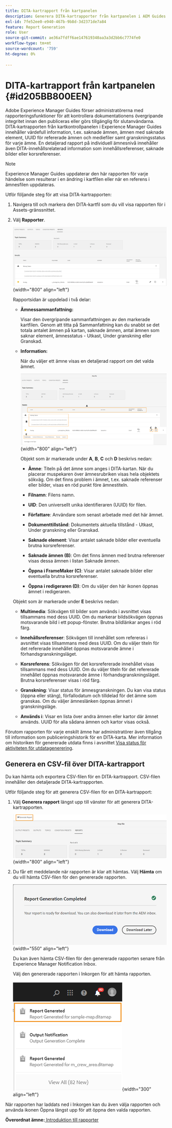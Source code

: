 ```yaml
---
title: DITA-kartrapport från kartpanelen
description: Generera DITA-kartrapporter från kartpanelen i AEM Guides. Lär dig hur du genererar CSV-filen för en DITA-kartrapport.
exl-id: 7fe52ee0-e940-467b-9b8d-3d2371de7a84
feature: Report Generation
role: User
source-git-commit: ae36a7fdff6ae147619340aa3a3d2bb6c7774fe0
workflow-type: tm+mt
source-wordcount: '759'
ht-degree: 0%

---
```


# DITA-kartrapport från kartpanelen {#id205BB800EEN}

Adobe Experience Manager Guides förser administratörerna med rapporteringsfunktioner för att kontrollera dokumentationens övergripande integritet innan den publiceras eller görs tillgänglig för slutanvändarna. DITA-kartrapporten från kartkontrollpanelen i Experience Manager Guides innehåller värdefull information, t.ex. saknade ämnen, ämnen med saknade element, UUID för refererade ämnen och mediefiler samt granskningsstatus för varje ämne. En detaljerad rapport på individuell ämnesnivå innehåller även DITA-innehållsrelaterad information som innehållsreferenser, saknade bilder eller korsreferenser.

>[!NOTE]
>
>Experience Manager Guides uppdaterar den här rapporten för varje händelse som resulterar i en ändring i kartfilen eller när en referens i ämnesfilen uppdateras.

Utför följande steg för att visa DITA-kartrapporten:

1. Navigera till och markera den DITA-kartfil som du vill visa rapporten för i Assets-gränssnittet.

1. Välj **Rapporter**.

   ![](images/reports-page-uuid-new.png){width="800" align="left"}

   Rapportsidan är uppdelad i två delar:

   - **Ämnessammanfattning:**

     Visar den övergripande sammanfattningen av den markerade kartfilen. Genom att titta på Sammanfattning kan du snabbt se det totala antalet ämnen på kartan, saknade ämnen, antal ämnen som saknar element, ämnesstatus - Utkast, Under granskning eller Granskad.

   - **Information:**

     När du väljer ett ämne visas en detaljerad rapport om det valda ämnet.

     ![](images/detailed-report-uuid-new.png){width="800" align="left"}

     Objekt som är markerade under **A**, **B**, **C** och **D** beskrivs nedan:

      - **Ämne**: Titeln på det ämne som anges i DITA-kartan. När du placerar muspekaren över ämnesrubriken visas hela objektets sökväg. Om det finns problem i ämnet, t.ex. saknade referenser eller bilder, visas en röd punkt före ämnestiteln.

      - **Filnamn**: Filens namn.

      - **UID**: Den universellt unika identifieraren \(UUID\) för filen.

      - **Författare**: Användare som senast arbetade med det här ämnet.

      - **Dokumenttillstånd**: Dokumentets aktuella tillstånd - Utkast, Under granskning eller Granskad.

      - **Saknade element**: Visar antalet saknade bilder eller eventuella brutna korsreferenser.

      - **Saknade ämnen \(B\)**: Om det finns ämnen med brutna referenser visas dessa ämnen i listan Saknade ämnen.

      - **Öppna i FrameMaker \(C\)**: Visar antalet saknade bilder eller eventuella brutna korsreferenser.

      - **Öppna i redigeraren \(D\)**: Om du väljer den här ikonen öppnas ämnet i redigeraren.


   Objekt som är markerade under **E** beskrivs nedan:

   - **Multimedia**: Sökvägen till bilder som används i avsnittet visas tillsammans med dess UUID. Om du markerar bildsökvägen öppnas motsvarande bild i ett popup-fönster. Brutna bildlänkar anges i röd färg.

   - **Innehållsreferenser**: Sökvägen till innehållet som refereras i avsnittet visas tillsammans med dess UUID. Om du väljer titeln för det refererade innehållet öppnas motsvarande ämne i förhandsgranskningsläget.

   - **Korsreferens**: Sökvägen för det korsrefererade innehållet visas tillsammans med dess UUID. Om du väljer titeln för det refererade innehållet öppnas motsvarande ämne i förhandsgranskningsläget. Brutna korsreferenser visas i röd färg.

   - **Granskning**: Visar status för ämnesgranskningen. Du kan visa status \(öppna eller stäng\), förfallodatum och tilldelad för det ämne som granskas. Om du väljer ämneslänken öppnas ämnet i granskningsläge.

   - **Används i**: Visar en lista över andra ämnen eller kartor där ämnet används. UUID för alla sådana ämnen och kartor visas också.

Förutom rapporten för varje enskilt ämne har administratörer även tillgång till information som publiceringshistorik för en DITA-karta. Mer information om historiken för genererade utdata finns i avsnittet [Visa status för aktiviteten för utdatagenerering](generate-output-for-a-dita-map.md#viewing_output_history).

## Generera en CSV-fil över DITA-kartrapport

Du kan hämta och exportera CSV-filen för en DITA-kartrapport. CSV-filen innehåller den detaljerade DITA-kartrapporten.

Utför följande steg för att generera CSV-filen för en DITA-kartrapport:

1. Välj **Generera rapport** längst upp till vänster för att generera DITA-kartrapporten.

   ![](images/generate-DITA-map-report-new.png){width="800" align="left"}

1. Du får ett meddelande när rapporten är klar att hämtas. Välj **Hämta** om du vill hämta CSV-filen för den genererade rapporten.

   ![](images/download-report-dialog-new.png){width="550" align="left"}


   Du kan även hämta CSV-filen för den genererade rapporten senare från Experience Manager Notification Inbox.

   Välj den genererade rapporten i Inkorgen för att hämta rapporten.

   ![](images/report-inbox--notification.png){width="300" align="left"}

När rapporten har laddats ned i Inkorgen kan du även välja rapporten och använda ikonen Öppna längst upp för att öppna den valda rapporten.

**Överordnat ämne:**[ Introduktion till rapporter](reports-intro.md)
